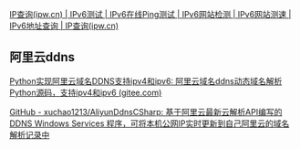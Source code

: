 [IP查询(ipw.cn) | IPv6测试 | IPv6在线Ping测试 | IPv6网站检测 | IPv6网站测速 | IPv6地址查询 | IP查询(ipw.cn)](https://ipw.cn/)

## 阿里云ddns
[Python实现阿里云域名DDNS支持ipv4和ipv6: 阿里云域名ddns动态域名解析Python源码，支持ipv4和ipv6 (gitee.com)](https://gitee.com/zeruns/aliddns_Python?spm=a2c6h.12873639.article-detail.8.5d3332779a1jPr)



[GitHub - xuchao1213/AliyunDdnsCSharp: 基于阿里云最新云解析API编写的DDNS Windows Services 程序，可将本机公网IP实时更新到自己阿里云的域名解析记录中](https://github.com/xuchao1213/AliyunDdnsCSharp)